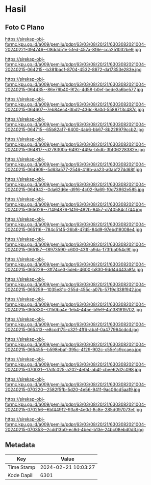 # Hasil

## Foto C Plano

https://sirekap-obj-formc.kpu.go.id/a009/pemilu/pdpr/63/03/08/20/21/6303082021004-20240221-094746--08ddd51e-5fed-457a-8f6e-cca251032be9.jpg

https://sirekap-obj-formc.kpu.go.id/a009/pemilu/pdpr/63/03/08/20/21/6303082021004-20240215-064215--b381bacf-8704-4532-8972-da17353e283e.jpg

https://sirekap-obj-formc.kpu.go.id/a009/pemilu/pdpr/63/03/08/20/21/6303082021004-20240215-064435--86e76b40-9f2c-4d58-b0ef-bede3a6be577.jpg

https://sirekap-obj-formc.kpu.go.id/a009/pemilu/pdpr/63/03/08/20/21/6303082021004-20240215-064607--7eb84ec4-3bd2-436c-8a0d-5589713c487c.jpg

https://sirekap-obj-formc.kpu.go.id/a009/pemilu/pdpr/63/03/08/20/21/6303082021004-20240215-064715--65b82a17-6400-4ab6-bb67-8b228979ccb2.jpg

https://sirekap-obj-formc.kpu.go.id/a009/pemilu/pdpr/63/03/08/20/21/6303082021004-20240215-064817--d278300a-6492-449a-b5db-3bf06228382e.jpg

https://sirekap-obj-formc.kpu.go.id/a009/pemilu/pdpr/63/03/08/20/21/6303082021004-20240215-064909--5d63a577-2546-419b-aa23-a0abf27dd68f.jpg

https://sirekap-obj-formc.kpu.go.id/a009/pemilu/pdpr/63/03/08/20/21/6303082021004-20240215-064942--0da62d6e-d9f6-4c02-9a69-f0d73962e585.jpg

https://sirekap-obj-formc.kpu.go.id/a009/pemilu/pdpr/63/03/08/20/21/6303082021004-20240215-065026--71494876-1416-482b-9457-d740584cf744.jpg

https://sirekap-obj-formc.kpu.go.id/a009/pemilu/pdpr/63/03/08/20/21/6303082021004-20240215-065116--784c5145-26b8-47d5-84d9-97ebd19008e4.jpg

https://sirekap-obj-formc.kpu.go.id/a009/pemilu/pdpr/63/03/08/20/21/6303082021004-20240215-065157--f8973590-c600-43ff-a9da-173fba054c9f.jpg

https://sirekap-obj-formc.kpu.go.id/a009/pemilu/pdpr/63/03/08/20/21/6303082021004-20240215-065229--3ff74ce3-5deb-4600-b830-9dd4d443a8fa.jpg

https://sirekap-obj-formc.kpu.go.id/a009/pemilu/pdpr/63/03/08/20/21/6303082021004-20240215-065259--1035e81c-255d-455c-a07b-5719c338f942.jpg

https://sirekap-obj-formc.kpu.go.id/a009/pemilu/pdpr/63/03/08/20/21/6303082021004-20240215-065330--0150ba4e-1eb4-445e-b9e9-4a1381919702.jpg

https://sirekap-obj-formc.kpu.go.id/a009/pemilu/pdpr/63/03/08/20/21/6303082021004-20240215-065413--e8ccd175-c32f-4ff6-abaf-0a477994cdcd.jpg

https://sirekap-obj-formc.kpu.go.id/a009/pemilu/pdpr/63/03/08/20/21/6303082021004-20240215-065455--b598ebaf-395c-4f29-902c-c55e1c9ccaea.jpg

https://sirekap-obj-formc.kpu.go.id/a009/pemilu/pdpr/63/03/08/20/21/6303082021004-20240215-070031--17dfc025-a202-4e04-ab4f-cbee62d2c098.jpg

https://sirekap-obj-formc.kpu.go.id/a009/pemilu/pdpr/63/03/08/20/21/6303082021004-20240215-070220--2582f5fb-5d20-4e56-9411-9ac06cd5aa19.jpg

https://sirekap-obj-formc.kpu.go.id/a009/pemilu/pdpr/63/03/08/20/21/6303082021004-20240215-070256--6bf449f2-93a8-4e0d-8c8e-285d097073ef.jpg

https://sirekap-obj-formc.kpu.go.id/a009/pemilu/pdpr/63/03/08/20/21/6303082021004-20240215-070353--2cdd13b0-ec9d-4bed-b13e-24bc08ebd0d3.jpg


## Metadata

| Key        | Value               |
| ---------- | ------------------- |
| Time Stamp | 2024-02-21 10:03:27 |
| Kode Dapil | 6301                |



